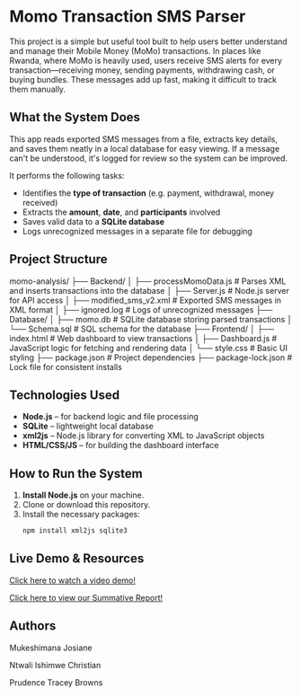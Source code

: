 # Momo Transaction SMS Parser

This project is a simple but useful tool built to help users better understand and manage their Mobile Money (MoMo) transactions. In places like Rwanda, where MoMo is heavily used, users receive SMS alerts for every transaction—receiving money, sending payments, withdrawing cash, or buying bundles. These messages add up fast, making it difficult to track them manually.

## What the System Does

This app reads exported SMS messages from a file, extracts key details, and saves them neatly in a local database for easy viewing. If a message can't be understood, it's logged for review so the system can be improved.

It performs the following tasks:
- Identifies the **type of transaction** (e.g. payment, withdrawal, money received)
- Extracts the **amount**, **date**, and **participants** involved
- Saves valid data to a **SQLite database**
- Logs unrecognized messages in a separate file for debugging

## Project Structure
momo-analysis/
├── Backend/
│ ├── processMomoData.js # Parses XML and inserts transactions into the database
│ ├── Server.js # Node.js server for API access
│ ├── modified_sms_v2.xml # Exported SMS messages in XML format
│ ├── ignored.log # Logs of unrecognized messages
├── Database/
│ ├── momo.db # SQLite database storing parsed transactions
│ └── Schema.sql # SQL schema for the database
├── Frontend/
│ ├── index.html # Web dashboard to view transactions
│ ├── Dashboard.js # JavaScript logic for fetching and rendering data
│ └── style.css # Basic UI styling
├── package.json # Project dependencies
├── package-lock.json # Lock file for consistent installs

## Technologies Used

- **Node.js** – for backend logic and file processing
- **SQLite** – lightweight local database
- **xml2js** – Node.js library for converting XML to JavaScript objects
- **HTML/CSS/JS** – for building the dashboard interface

##  How to Run the System

1. **Install Node.js** on your machine.
2. Clone or download this repository.
3. Install the necessary packages:
   ```bash
   npm install xml2js sqlite3

## Live Demo & Resources
[Click here to watch a video demo!]( https://www.awesomescreenshot.com/video/41024162?key=fe16e270421e99ab6cddd6b127d9965c/)

 [Click here to view our Summative Report!](https://docs.google.com/document/d/1Tutie5QXrz96GwMzCEbssANKIWGMtv0-FG3jfbM2rfk/edit?tab=t.0#heading=h.38onzmn50cpv/)

## Authors
Mukeshimana Josiane

Ntwali Ishimwe Christian

Prudence Tracey Browns

